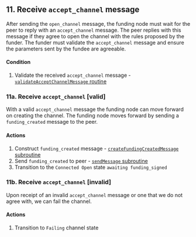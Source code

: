 ## 11. Receive `accept_channel` message

After sending the `open_channel` message, the funding node must wait for the peer to reply with an `accept_channel` message. The peer replies with this message if they agree to open the channel with the rules proposed by the funder. The funder must validate the `accept_channel` message and ensure the parameters sent by the fundee are agreeable.

#### Condition

1. Validate the received `accept_channel` message - [`validateAcceptChannelMessage` routine](../routines/validateAcceptChannelMessage.md)

### 11a. Receive `accept_channel` [valid]

With a valid `accept_channel` message the funding node can move forward on creating the channel. The funding node moves forward by sending a `funding_created` message to the peer.

#### Actions

1. Construct `funding_created` message - [`createFundingCreatedMessage` subroutine](../routines/createFundingCreatedMessage.md)
1. Send `funding_created` to peer - [`sendMessage` subroutine](../routines/sendMessage.md)
1. Transition to the `Connected Open` state `awaiting funding_signed`

### 11b. Receive `accept_channel` [invalid]

Upon receipt of an invalid `accept_channel` message or one that we do not agree with, we can fail the channel.

#### Actions

1. Transition to `Failing` channel state
